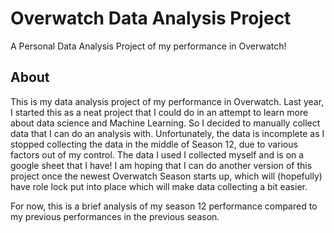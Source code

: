 <h1>Overwatch Data Analysis Project</h1>
A Personal Data Analysis Project of my performance in Overwatch! 

<h2><b>About</b></h2>
  This is my data analysis project of my performance in Overwatch. Last year, I started this as a neat project that 
  I could do in an attempt to learn more about data science and Machine Learning. So I decided to manually collect data
  that I can do an analysis with. Unfortunately, the data is incomplete as I stopped collecting the data in the middle
  of Season 12, due to various factors out of my control. The data I used I collected myself and is on a google sheet that I have! 
  I am hoping that I can do another version of this project once the newest Overwatch Season starts up, which will (hopefully) have
  role lock put into place which will make data collecting a bit easier.
  
  For now, this is a brief analysis of my season 12 performance compared to my previous performances in the previous season. 
